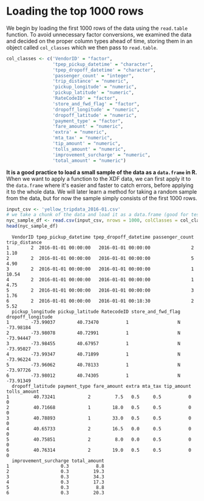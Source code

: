# Loading the top 1000 rows

We begin by loading the first 1000 rows of the data using the `read.table` function. To avoid unnecessary factor conversions, we examined the data and decided on the proper column types ahead of time, storing them in an object called `col_classes` which we then pass to `read.table`.

```R
col_classes <- c('VendorID' = "factor",
                 'tpep_pickup_datetime' = "character",
                 'tpep_dropoff_datetime' = "character",
                 'passenger_count' = "integer",
                 'trip_distance' = "numeric",
                 'pickup_longitude' = "numeric",
                 'pickup_latitude' = "numeric",
                 'RateCodeID' = "factor",
                 'store_and_fwd_flag' = "factor",
                 'dropoff_longitude' = "numeric",
                 'dropoff_latitude' = "numeric",
                 'payment_type' = "factor",
                 'fare_amount' = "numeric",
                 'extra' = "numeric",
                 'mta_tax' = "numeric",
                 'tip_amount' = "numeric",
                 'tolls_amount' = "numeric",
                 'improvement_surcharge' = "numeric",
                 'total_amount' = "numeric")
```

**It is a good practice to load a small sample of the data as a `data.frame` in R.**  When we want to apply a function to the XDF data, we can first apply it to the `data.frame` where it's easier and faster to catch errors, before applying it to the whole data. We will later learn a method for taking a random sample from the data, but for now the sample simply consists of the first 1000 rows.

```R
input_csv <- 'yellow_tripdata_2016-01.csv'
# we take a chunk of the data and load it as a data.frame (good for testing things)
nyc_sample_df <- read.csv(input_csv, nrows = 1000, colClasses = col_classes)
head(nyc_sample_df)
```

```Rout
  VendorID tpep_pickup_datetime tpep_dropoff_datetime passenger_count trip_distance
1        2  2016-01-01 00:00:00   2016-01-01 00:00:00               2          1.10
2        2  2016-01-01 00:00:00   2016-01-01 00:00:00               5          4.90
3        2  2016-01-01 00:00:00   2016-01-01 00:00:00               1         10.54
4        2  2016-01-01 00:00:00   2016-01-01 00:00:00               1          4.75
5        2  2016-01-01 00:00:00   2016-01-01 00:00:00               3          1.76
6        2  2016-01-01 00:00:00   2016-01-01 00:18:30               2          5.52
  pickup_longitude pickup_latitude RatecodeID store_and_fwd_flag dropoff_longitude
1        -73.99037        40.73470          1                  N         -73.98184
2        -73.98078        40.72991          1                  N         -73.94447
3        -73.98455        40.67957          1                  N         -73.95027
4        -73.99347        40.71899          1                  N         -73.96224
5        -73.96062        40.78133          1                  N         -73.97726
6        -73.98012        40.74305          1                  N         -73.91349
  dropoff_latitude payment_type fare_amount extra mta_tax tip_amount tolls_amount
1         40.73241            2         7.5   0.5     0.5          0            0
2         40.71668            1        18.0   0.5     0.5          0            0
3         40.78893            1        33.0   0.5     0.5          0            0
4         40.65733            2        16.5   0.0     0.5          0            0
5         40.75851            2         8.0   0.0     0.5          0            0
6         40.76314            2        19.0   0.5     0.5          0            0
  improvement_surcharge total_amount
1                   0.3          8.8
2                   0.3         19.3
3                   0.3         34.3
4                   0.3         17.3
5                   0.3          8.8
6                   0.3         20.3
```